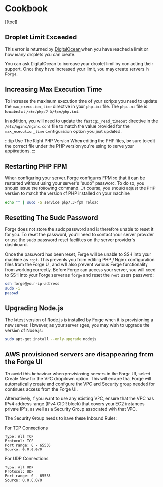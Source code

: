 # Cookbook

[[toc]]

## Droplet Limit Exceeded

This error is returned by [DigitalOcean](https://digitalocean.com) when you have reached a limit on how many droplets you can create.

You can ask DigitalOcean to increase your droplet limit by contacting their support. Once they have increased your limit, you may create servers in Forge.

## Increasing Max Execution Time

To increase the maximum execution time of your scripts you need to update the `max_execution_time` directive in your `php.ini` file. The `php.ini` file is located at `/etc/php/7.3/fpm/php.ini`.

In addition, you will need to update the `fastcgi_read_timeout` directive in the `/etc/nginx/nginx.conf` file to match the value provided for the `max_execution_time` configuration option you just updated.

:::tip Use The Right PHP Version
When editing the PHP files, be sure to edit the correct file under the PHP version you're using to serve your applications.
:::

## Restarting PHP FPM

When configuring your server, Forge configures FPM so that it can be restarted without using your server's "sudo" password. To do so, you should issue the following command. Of course, you should adjust the PHP version to match the version of PHP installed on your machine:

```bash
echo "" | sudo -S service php7.3-fpm reload
```

## Resetting The Sudo Password

Forge does not store the sudo password and is therefore unable to reset it for you. To reset the password, you'll need to contact your server provider or use the sudo password reset facilities on the server provider's dashboard.

Once the password has been reset, Forge will be unable to SSH into your machine as `root`. This prevents you from editing PHP / Nginx configuration files from the Forge UI, and will also prevent various Forge functionality from working correctly. Before Forge can access your server, you will need to SSH into your Forge server as `forge` and reset the `root` users password:

```bash
ssh forge@your-ip-address
sudo -i
passwd
```

## Upgrading Node.js

The latest version of Node.js is installed by Forge when it is provisioning a new server. However, as your server ages, you may wish to upgrade the version of Node.js:

```bash
sudo apt-get install --only-upgrade nodejs
```

## AWS provisioned servers are disappearing from the Forge UI

To avoid this behaviour when provisioning servers in the Forge UI, select Create New for the VPC dropdown option.
This will ensure that Forge will automatically create and configure the VPC and Security group needed for continues access from the Forge UI. 

Alternatively, if you want to use any existing VPC, ensure that the VPC has IPv4 address range (IPv4 CIDR block) that covers your EC2 instances private IP's, as well as a Security Group associated with that VPC. 

The Security Group needs to have these Inbound Rules:

For TCP Connections
```
Type: All TCP
Protocol: TCP
Port range: 0 - 65535
Source: 0.0.0.0/0
```
For UDP Connections
```
Type: All UDP
Protocol: UDP
Port range: 0 - 65535
Source: 0.0.0.0/0
```
